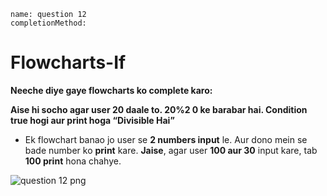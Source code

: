 ```ngMeta
name: question 12
completionMethod:
```

# Flowcharts-If

**Neeche diye gaye flowcharts ko complete karo:**
	

**Aise hi socho agar user 20 daale to. 20%2 0 ke barabar hai. Condition true hogi aur print hoga “Divisible Hai”**
- Ek flowchart banao jo user se **2 numbers input** le. Aur dono mein se bade number ko **print** kare. **Jaise**, agar user **100 aur 30** input kare, tab **100 print** hona chahye.

![question 12 png](https://storage.googleapis.com/ng-curriculum-images/python-flowcharts/if-worksheet/2.13-question12.png)
